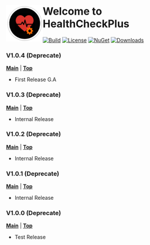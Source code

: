 ﻿# <img align="left" width="100" height="100" src="./images/icon.png">Welcome to HealthCheckPlus
[![Build](https://github.com/FRACerqueira/HealthCheckPlus/workflows/Build/badge.svg)](https://github.com/FRACerqueira/HealthCheckPlus/actions/workflows/build.yml)
[![License](https://img.shields.io/github/license/FRACerqueira/HealthCheckPlus)](https://github.com/FRACerqueira/HealthCheckPlus/blob/master/LICENSE)
[![NuGet](https://img.shields.io/nuget/v/HealthCheckPlus)](https://www.nuget.org/packages/HealthCheckPlus/)
[![Downloads](https://img.shields.io/nuget/dt/HealthCheckPlus)](https://www.nuget.org/packages/HealthCheckPlus/)

### V1.0.4 (Deprecate)
[**Main**](index.md) | [**Top**](#welcome-to-healthcheckplus)

- First Release G.A

### V1.0.3 (Deprecate)
[**Main**](index.md) | [**Top**](#welcome-to-healthcheckplus)

- Internal Release
   
### V1.0.2 (Deprecate)
[**Main**](index.md) | [**Top**](#welcome-to-healthcheckplus)

- Internal Release

### V1.0.1 (Deprecate)
[**Main**](index.md) | [**Top**](#welcome-to-healthcheckplus)

- Internal Release

### V1.0.0 (Deprecate)
[**Main**](index.md) | [**Top**](#welcome-to-healthcheckplus)

- Test Release 
